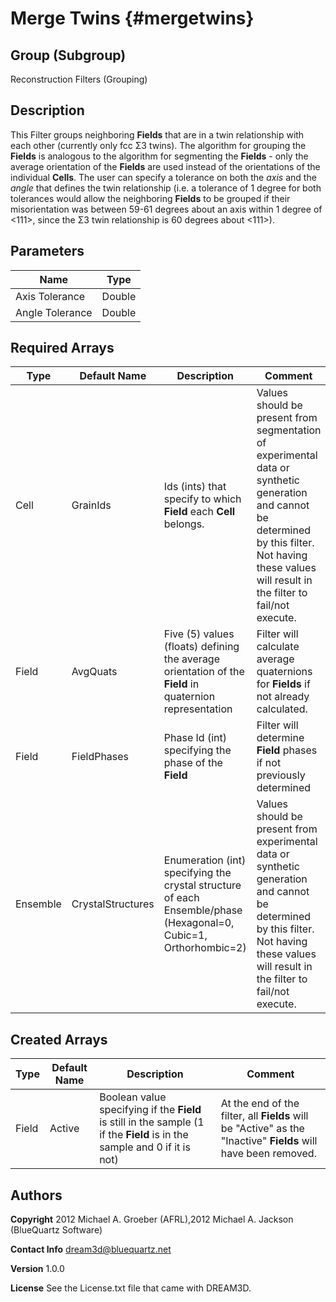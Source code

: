 Merge Twins {#mergetwins}
======

## Group (Subgroup) ##
Reconstruction Filters (Grouping)

## Description ##
This Filter groups neighboring **Fields** that are in a twin relationship with each other (currently only fcc Σ3 twins).  The algorithm for grouping the **Fields** is analogous to the algorithm for segmenting the **Fields** - only the average orientation of the **Fields** are used instead of the orientations of the individual **Cells**.  The user can specify a tolerance on both the *axis* and the *angle* that defines the twin relationship (i.e. a tolerance of 1 degree for both tolerances would allow the neighboring **Fields** to be grouped if their misorientation was between 59-61 degrees about an axis within 1 degree of <111>, since the Σ3 twin relationship is 60 degrees about <111>).


## Parameters ##

| Name | Type |
|------|------|
| Axis Tolerance | Double |
| Angle Tolerance | Double |

## Required Arrays ##

| Type | Default Name | Description | Comment |
|------|--------------|-------------|---------|
| Cell | GrainIds | Ids (ints) that specify to which **Field** each **Cell** belongs. | Values should be present from segmentation of experimental data or synthetic generation and cannot be determined by this filter. Not having these values will result in the filter to fail/not execute. |
| Field | AvgQuats | Five (5) values (floats) defining the average orientation of the **Field** in quaternion representation | Filter will calculate average quaternions for **Fields** if not already calculated. |
| Field | FieldPhases | Phase Id (int) specifying the phase of the **Field** | Filter will determine **Field** phases if not previously determined |
| Ensemble | CrystalStructures | Enumeration (int) specifying the crystal structure of each Ensemble/phase (Hexagonal=0, Cubic=1, Orthorhombic=2) | Values should be present from experimental data or synthetic generation and cannot be determined by this filter. Not having these values will result in the filter to fail/not execute. |

## Created Arrays ##

| Type | Default Name | Description | Comment |
|------|--------------|-------------|---------|
| Field | Active | Boolean value specifying if the **Field** is still in the sample (1 if the **Field** is in the sample and 0 if it is not) | At the end of the filter, all **Fields** will be "Active" as the "Inactive" **Fields** will have been removed.  |

## Authors ##

**Copyright** 2012 Michael A. Groeber (AFRL),2012 Michael A. Jackson (BlueQuartz Software)

**Contact Info** dream3d@bluequartz.net

**Version** 1.0.0

**License**  See the License.txt file that came with DREAM3D.



